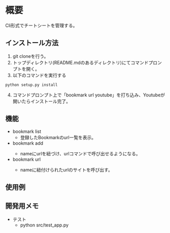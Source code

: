 # 概要

Cli形式でチートシートを管理する。

## インストール方法

1. git cloneを行う。
2. トップディレクトリ(README.mdのあるディレクトリ)にてコマンドプロンプトを開く。
3. 以下のコマンドを実行する

```cli
python setup.py install
```

4. コマンドプロンプト上で「bookmark url youtube」を打ち込み、Youtubeが開いたらインストール完了。


## 機能

- bookmark list
  - 登録したBookmarkのurl一覧を表示。
- bookmark add <name> <url>
  - nameにurlを紐づけ、urlコマンドで呼び出せるようになる。
- bookmark url <name>
  - nameに紐付けられたurlのサイトを呼び出す。

## 使用例

## 開発用メモ

- テスト
  - python src/test_app.py